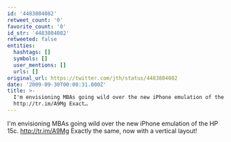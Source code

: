 ```yaml
---
id: '4483804082'
retweet_count: '0'
favorite_count: '0'
id_str: '4483804082'
retweeted: false
entities:
  hashtags: []
  symbols: []
  user_mentions: []
  urls: []
original_url: https://twitter.com/jth/status/4483804082
date: '2009-09-30T00:00:31.000Z'
title: >-
  I'm envisioning MBAs going wild over the new iPhone emulation of the HP 15c.
  http://tr.im/A9Mg Exact…
---
```


I'm envisioning MBAs going wild over the new iPhone emulation of the HP 15c. http://tr.im/A9Mg Exactly the same, now with a vertical layout!